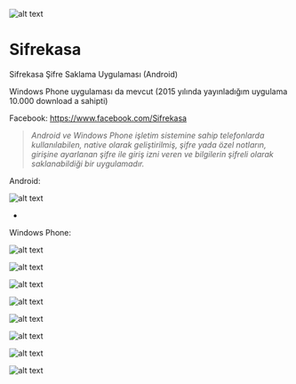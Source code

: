 ![alt text](https://raw.githubusercontent.com/mehmetzantur/Sifrekasa/master/SS_wp/0.png?token=AF0GE2gzzNXlNWALgU5xUbEvlZUt2rx5ks5a4LoUwA%3D%3D)

# Sifrekasa
Sifrekasa Şifre Saklama Uygulaması (Android)

Windows Phone uygulaması da mevcut (2015 yılında yayınladığım uygulama 10.000 download a sahipti)

Facebook: https://www.facebook.com/Sifrekasa

> *Android ve Windows Phone işletim sistemine sahip telefonlarda kullanılabilen, native olarak geliştirilmiş, şifre yada özel notların, girişine ayarlanan şifre ile giriş izni veren ve bilgilerin şifreli olarak saklanabildiği bir uygulamadır.*


Android:

![alt text](https://raw.githubusercontent.com/mehmetzantur/Sifrekasa/master/SS_android/1.jpg?token=AF0GExGInYFQ7zF1yTcDyJqPpjcUd6u6ks5a4LoMwA%3D%3D)


-


Windows Phone:

![alt text](https://raw.githubusercontent.com/mehmetzantur/Sifrekasa/master/SS_wp/1.png?token=AF0GEzul3SGrdI-zCeGNCqZe4T865QDDks5a4LoYwA%3D%3D)

![alt text](https://raw.githubusercontent.com/mehmetzantur/Sifrekasa/master/SS_wp/2.png?token=AF0GE10VnLpE2vgPNxSXZY0u04AfLfGMks5a4LocwA%3D%3D)

![alt text](https://raw.githubusercontent.com/mehmetzantur/Sifrekasa/master/SS_wp/3.png?token=AF0GE0oW3sYaYI6xSX2vebMzEDUY3v1wks5a4LogwA%3D%3D)

![alt text](https://raw.githubusercontent.com/mehmetzantur/Sifrekasa/master/SS_wp/4.png?token=AF0GEyJVofrKOZnoE7Hct7tpBxrTaQpDks5a4LokwA%3D%3D)

![alt text](https://raw.githubusercontent.com/mehmetzantur/Sifrekasa/master/SS_wp/5.png?token=AF0GE4EZzdXFEfGazRq0bnQ7Hq9dJaFWks5a4LoowA%3D%3D)

![alt text](https://raw.githubusercontent.com/mehmetzantur/Sifrekasa/master/SS_wp/6.png?token=AF0GEzpMtUjTGv5TyL8BKFWwkjKg3KZqks5a4LotwA%3D%3D)

![alt text](https://raw.githubusercontent.com/mehmetzantur/Sifrekasa/master/SS_wp/7.png?token=AF0GE878XYgVr3vmbpz6j2rC_AhUT4U_ks5a4Lo6wA%3D%3D)

![alt text](https://raw.githubusercontent.com/mehmetzantur/Sifrekasa/master/SS_wp/8.png?token=AF0GE2F2gA6DBnIUsT2Vg_GovV1STOSEks5a4LpAwA%3D%3D)
